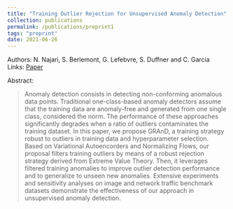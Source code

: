 ```yaml
---
title: "Training Outlier Rejection for Unsupervised Anomaly Detection"
collection: publications
permalink: /publications/preprint1
tags: "preprint"
date: 2021-06-26
---
```

Authors: N. Najari, S. Berlemont, G. Lefebvre, S. Duffner and C. Garcia   
Links: [Paper](https://naji-najari.github.io/bib/preprint1.pdf)


Abstract:
> Anomaly detection consists in detecting non-conforming anomalous data points. Traditional one-class-based anomaly detectors assume that the training data are anomaly-free and generated from one single class, considered the norm. The performance of these approaches significantly degrades when a ratio of outliers contaminates the training dataset. In this paper, we propose GRAnD, a training strategy robust to outliers in training data and hyperparameter selection. Based on Variational Autoencorders and Normalizing Flows, our proposal filters training outliers by means of a robust rejection strategy derived from Extreme Value Theory. Then, it leverages filtered training anomalies to improve outlier detection performance and to generalize to unseen new anomalies. Extensive experiments and sensitivity analyses on image and network traffic benchmark datasets demonstrate the effectiveness of our approach in unsupervised anomaly detection.
